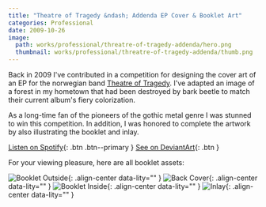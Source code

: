 ```yaml
---
title: "Theatre of Tragedy &ndash; Addenda EP Cover & Booklet Art"
categories: Professional
date: 2009-10-26
image:
  path: works/professional/threatre-of-tragedy-addenda/hero.png
  thumbnail: works/professional/threatre-of-tragedy-addenda/thumb.png
---
```


Back in 2009 I've contributed in a competition for designing the cover art of an EP for the norwegian band [Theatre of Tragedy](https://en.wikipedia.org/wiki/Theatre_of_Tragedy).
I've adapted an image of a forest in my hometown that had been destroyed by bark beetle to match their current album's fiery colorization.

As a long-time fan of the pioneers of the gothic metal genre I was stunned to win this competition.
In addition, I was honored to complete the artwork by also illustrating the booklet and inlay.

[Listen on Spotify](https://open.spotify.com/album/0bco3RVhIkiAtpNhkZ9uQc){: .btn .btn--primary }
[See on DeviantArt](https://www.deviantart.com/martin-deimos/art/Theatre-of-Tragedy-Competition-141505442){: .btn }

For your viewing pleasure, here are all booklet assets:

![Booklet Outside](booklet-outside.png){: .align-center data-lity="" }
![Back Cover](back.png){: .align-center data-lity="" }
![Booklet Inside](booklet-inside.png){: .align-center data-lity="" }
![Inlay](inlay.png){: .align-center data-lity="" }